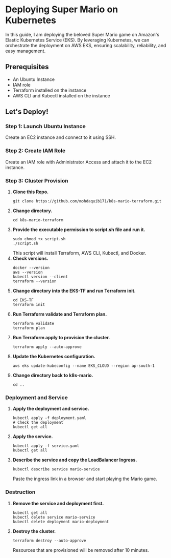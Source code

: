 # Deploying Super Mario on Kubernetes

In this guide, I am deploying the beloved Super Mario game on Amazon's Elastic Kubernetes Service (EKS). By leveraging Kubernetes, we can orchestrate the deployment on AWS EKS, ensuring scalability, reliability, and easy management.

## Prerequisites

- An Ubuntu Instance
- IAM role
- Terraform installed on the instance
- AWS CLI and Kubectl installed on the instance

## Let's Deploy!

### Step 1: Launch Ubuntu Instance

Create an EC2 instance and connect to it using SSH.

### Step 2: Create IAM Role

Create an IAM role with Administrator Access and attach it to the EC2 instance.


### Step 3: Cluster Provision

1. **Clone this Repo.**
   ```shell
   git clone https://github.com/mohdaquib171/k8s-mario-terraform.git
   ```
2. **Change directory.**
   ```shell
   cd k8s-mario-terraform
   ```
3. **Provide the executable permission to script.sh file and run it.**
   ```shell
   sudo chmod +x script.sh
   ./script.sh
   ```
   This script will install Terraform, AWS CLI, Kubectl, and Docker.
4. **Check versions.**
   ```shell
   docker --version
   aws --version
   kubectl version --client
   terraform --version
   ```
5. **Change directory into the EKS-TF and run Terraform init.**
   ```shell
   cd EKS-TF
   terraform init
   ```
6. **Run Terraform validate and Terraform plan.**
   ```shell
   terraform validate
   terraform plan
   ```
7. **Run Terraform apply to provision the cluster.**
   ```shell
   terraform apply --auto-approve
   ```
8. **Update the Kubernetes configuration.**
   ```shell
   aws eks update-kubeconfig --name EKS_CLOUD --region ap-south-1
   ```
9. **Change directory back to k8s-mario.**
   ```shell
   cd ..
   ```

### Deployment and Service

1. **Apply the deployment and service.**
   ```shell
   kubectl apply -f deployment.yaml
   # Check the deployment
   kubectl get all
   ```
2. **Apply the service.**
   ```shell
   kubectl apply -f service.yaml
   kubectl get all
   ```
3. **Describe the service and copy the LoadBalancer Ingress.**
   ```shell
   kubectl describe service mario-service
   ```
   Paste the ingress link in a browser and start playing the Mario game.

### Destruction

1. **Remove the service and deployment first.**
   ```shell
   kubectl get all
   kubectl delete service mario-service
   kubectl delete deployment mario-deployment
   ```
2. **Destroy the cluster.**
   ```shell
   terraform destroy --auto-approve
   ```
   Resources that are provisioned will be removed after 10 minutes.